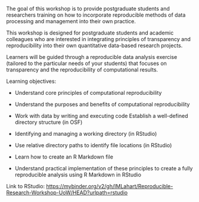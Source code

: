 The goal of this workshop is to provide postgraduate students and researchers training on how to incorporate reproducible methods of data processing and management into their own practice.

This workshop is designed for postgraduate students and academic colleagues who are interested in integrating principles of transparency and reproducibility into their own quantitative data-based research projects.

Learners will be guided through a reproducible data analysis exercise (tailored to the particular needs of your students) that focuses on transparency and the reproducibility of computational results.

Learning objectives:

* Understand core principles of computational reproducibility

* Understand the purposes and benefits of computational reproducibility

* Work with data by writing and executing code Establish a well-defined directory structure (in OSF)

* Identifying and managing a working directory (in RStudio)

* Use relative directory paths to identify file locations (in RStudio)

* Learn how to create an R Markdown file

* Understand practical implementation of these principles to create a fully reproducible analysis using R Markdown in RStudio

Link to RStudio:
https://mybinder.org/v2/gh/IMLahart/Reproducible-Research-Workshop-UoW/HEAD?urlpath=rstudio 

